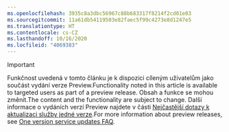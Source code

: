 ```yaml
---
ms.openlocfilehash: 3935c8a3dbc56967c88b683317f8214f2cd01e03
ms.sourcegitcommit: 11a61db54119503e82faec5f99c4273e8d1247e5
ms.translationtype: HT
ms.contentlocale: cs-CZ
ms.lasthandoff: 10/16/2020
ms.locfileid: "4069383"
---
```

> [!IMPORTANT]
> <span data-ttu-id="334c8-101">Funkčnost uvedená v tomto článku je k dispozici cíleným uživatelům jako součást vydání verze Preview.</span><span class="sxs-lookup"><span data-stu-id="334c8-101">Functionality noted in this article is available to targeted users as part of a preview release.</span></span> <span data-ttu-id="334c8-102">Obsah a funkce se mohou změnit.</span><span class="sxs-lookup"><span data-stu-id="334c8-102">The content and the functionality are subject to change.</span></span> <span data-ttu-id="334c8-103">Další informace o vydáních verzí Preview najdete v části [Nejčastější dotazy k aktualizaci služby jedné verze](https://docs.microsoft.com/dynamics365/unified-operations/fin-and-ops/get-started/one-version).</span><span class="sxs-lookup"><span data-stu-id="334c8-103">For more information about preview releases, see [One version service updates FAQ](https://docs.microsoft.com/dynamics365/unified-operations/fin-and-ops/get-started/one-version).</span></span>
